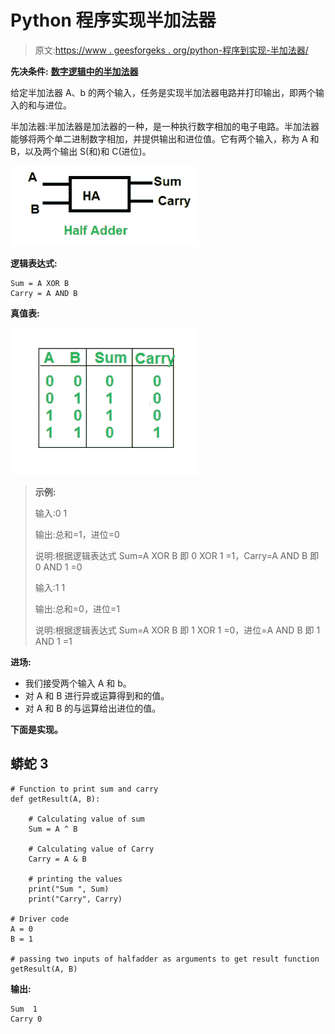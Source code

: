 # Python 程序实现半加法器

> 原文:[https://www . geesforgeks . org/python-程序到实现-半加法器/](https://www.geeksforgeeks.org/python-program-to-implement-half-adder/)

**先决条件:** [**数字逻辑中的半加法器**](https://www.geeksforgeeks.org/half-adder-in-digital-logic/)

给定半加法器 A、b 的两个输入，任务是实现半加法器电路并打印输出，即两个输入的和与进位。

半加法器:半加法器是加法器的一种，是一种执行数字相加的电子电路。半加法器能够将两个单二进制数字相加，并提供输出和进位值。它有两个输入，称为 A 和 B，以及两个输出 S(和)和 C(进位)。

![](img/7517f06b805a88613a80070b0196be8a.png)

**逻辑表达式:**

```
Sum = A XOR B 
Carry = A AND B 
```

**真值表:**

![](img/4ecaa9ecf1ac5a53e373d3a6db20819e.png)

> **示例:**
> 
> 输入:0 1
> 
> 输出:总和=1，进位=0
> 
> 说明:根据逻辑表达式 Sum=A XOR B 即 0 XOR 1 =1，Carry=A AND B 即 0 AND 1 =0
> 
> 输入:1 1
> 
> 输出:总和=0，进位=1
> 
> 说明:根据逻辑表达式 Sum=A XOR B 即 1 XOR 1 =0，进位=A AND B 即 1 AND 1 =1

**进场:**

*   我们接受两个输入 A 和 b。
*   对 A 和 B 进行异或运算得到和的值。
*   对 A 和 B 的与运算给出进位的值。

**下面是实现。**

## 蟒蛇 3

```
# Function to print sum and carry
def getResult(A, B):

    # Calculating value of sum
    Sum = A ^ B

    # Calculating value of Carry
    Carry = A & B

    # printing the values
    print("Sum ", Sum)
    print("Carry", Carry)

# Driver code
A = 0
B = 1

# passing two inputs of halfadder as arguments to get result function
getResult(A, B)
```

**输出:**

```
Sum  1
Carry 0
```